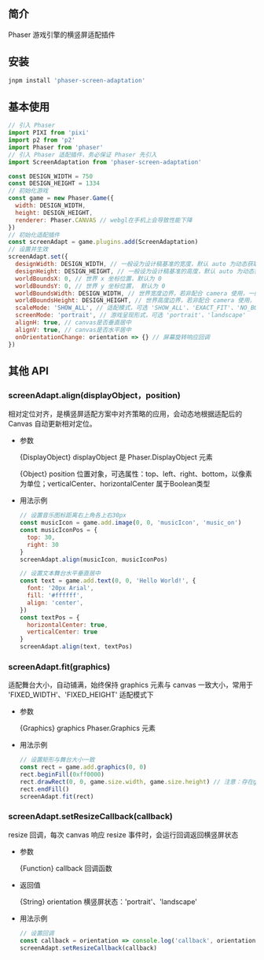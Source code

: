 ## 简介

Phaser 游戏引擎的横竖屏适配插件

## 安装

```js
jnpm install 'phaser-screen-adaptation'
```

## 基本使用

```javascript
// 引入 Phaser
import PIXI from 'pixi'
import p2 from 'p2'
import Phaser from 'phaser'
// 引入 Phaser 适配插件，务必保证 Phaser 先引入
import ScreenAdaptation from 'phaser-screen-adaptation'
```

```javascript
const DESIGN_WIDTH = 750
const DESIGN_HEIGHT = 1334
// 初始化游戏
const game = new Phaser.Game({
  width: DESIGN_WIDTH,
  height: DESIGN_HEIGHT,
  renderer: Phaser.CANVAS // webgl在手机上会导致性能下降
})
// 初始化适配插件
const screenAdapt = game.plugins.add(ScreenAdaptation)
// 设置并生效
screenAdapt.set({
  designWidth: DESIGN_WIDTH, // 一般设为设计稿基准的宽度，默认 auto 为动态获取屏幕宽度
  designHeight: DESIGN_HEIGHT, // 一般设为设计稿基准的高度，默认 auto 为动态获取屏幕宽度
  worldBoundsX: 0, // 世界 x 坐标位置，默认为 0
  worldBoundsY: 0, // 世界 y 坐标位置， 默认为 0
  worldBoundsWidth: DESIGN_WIDTH, // 世界宽度边界，若非配合 camera 使用，一般与设计稿基准大小一致
  worldBoundsHeight: DESIGN_HEIGHT, // 世界高度边界，若非配合 camera 使用，一般与设计稿基准大小一致
  scaleMode: 'SHOW_ALL', // 适配模式，可选 'SHOW_ALL'、'EXACT_FIT'、'NO_BORDER'、'FIXED_WIDTH'、'FIXED_HEIGHT'
  screenMode: 'portrait', // 游戏呈现形式，可选 'portrait'、'landscape'
  alignH: true, // canvas是否垂直居中
  alignV: true, // canvas是否水平居中
  onOrientationChange: orientation => {} // 屏幕旋转响应回调
})
```

## 其他 API

### screenAdapt.align(displayObject，position)

相对定位对齐，是横竖屏适配方案中对齐策略的应用，会动态地根据适配后的 Canvas 自动更新相对定位。

- 参数

  {DisplayObject} displayObject 是 Phaser.DisplayObject 元素

  {Object} position 位置对象，可选属性：top、left、right、bottom，以像素为单位；verticalCenter、horizontalCenter 属于Boolean类型

- 用法示例

  ```javascript
  // 设置音乐图标距离右上角各上右30px
  const musicIcon = game.add.image(0, 0, 'musicIcon', 'music_on')
  const musicIconPos = {
    top: 30,
    right: 30
  }
  screenAdapt.align(musicIcon, musicIconPos)

  // 设置文本舞台水平垂直居中
  const text = game.add.text(0, 0, 'Hello World!', {
    font: '20px Arial',
    fill: '#ffffff',
    align: 'center',
  })
  const textPos = {
    horizontalCenter: true,
    verticalCenter: true
  }
  screenAdapt.align(text, textPos)
  ```

### screenAdapt.fit(graphics)

适配舞台大小，自动铺满，始终保持 graphics 元素与 canvas 一致大小，常用于 'FIXED_WIDTH'、'FIXED_HEIGHT' 适配模式下

- 参数

  {Graphics} graphics Phaser.Graphics 元素 

- 用法示例

  ```javascript
  // 设置矩形与舞台大小一致
  const rect = game.add.graphics(0, 0)
  rect.beginFill(0xff0000)
  rect.drawRect(0, 0, game.size.width, game.size.height) // 注意：存在game.width/height更新不及时，因此，请用game.size.width/height来替代
  rect.endFill()
  screenAdapt.fit(rect)
  ```

### screenAdapt.setResizeCallback(callback)

resize 回调，每次 canvas 响应 resize 事件时，会运行回调返回横竖屏状态

- 参数

  {Function} callback 回调函数

- 返回值

  {String} orientation 横竖屏状态：'portrait'、'landscape'

- 用法示例

  ```javascript
  // 设置回调
  const callback = orientation => console.log('callback', orientation)
  screenAdapt.setResizeCallback(callback)
  ```
